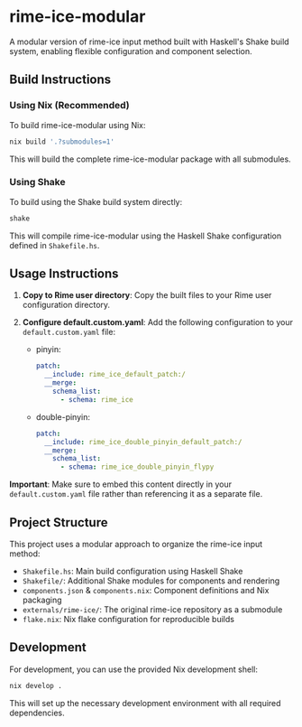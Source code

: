 # rime-ice-modular

A modular version of rime-ice input method built with Haskell's Shake build system, enabling flexible configuration and component selection.

## Build Instructions

### Using Nix (Recommended)

To build rime-ice-modular using Nix:

```bash
nix build '.?submodules=1'
```

This will build the complete rime-ice-modular package with all submodules.

### Using Shake

To build using the Shake build system directly:

```bash
shake
```

This will compile rime-ice-modular using the Haskell Shake configuration defined in `Shakefile.hs`.

## Usage Instructions

1.  **Copy to Rime user directory**: Copy the built files to your Rime user configuration directory.

2.  **Configure default.custom.yaml**: Add the following configuration to your `default.custom.yaml` file:

    - pinyin:

      ```yaml
      patch:
        __include: rime_ice_default_patch:/
        __merge:
          schema_list:
            - schema: rime_ice
      ```

    - double-pinyin:

      ```yaml
      patch:
        __include: rime_ice_double_pinyin_default_patch:/
        __merge:
          schema_list:
            - schema: rime_ice_double_pinyin_flypy
      ```

**Important**: Make sure to embed this content directly in your `default.custom.yaml` file rather than referencing it as a separate file.

## Project Structure

This project uses a modular approach to organize the rime-ice input method:

- `Shakefile.hs`: Main build configuration using Haskell Shake
- `Shakefile/`: Additional Shake modules for components and rendering
- `components.json` & `components.nix`: Component definitions and Nix packaging
- `externals/rime-ice/`: The original rime-ice repository as a submodule
- `flake.nix`: Nix flake configuration for reproducible builds

## Development

For development, you can use the provided Nix development shell:

```bash
nix develop .
```

This will set up the necessary development environment with all required dependencies.